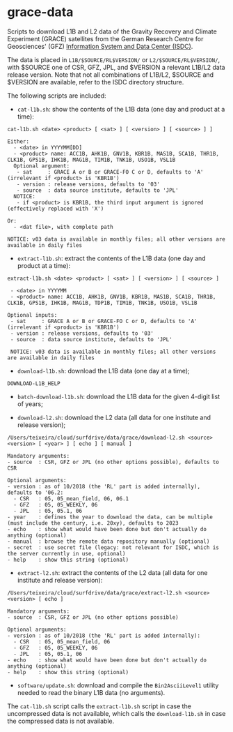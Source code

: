 # grace-data

Scripts to download L1B and L2 data of the Gravity Recovery and Climate Experiment (GRACE) satellites from the German Research Centre for Geosciences' (GFZ) [Information System and Data Center (ISDC)](https://isdc.gfz-potsdam.de/homepage/).

The data is placed in `L1B/$SOURCE/RL$VERSION/` or `L2/$SOURCE/RL$VERSION/`, with $SOURCE one of CSR, GFZ, JPL, and $VERSION a relevant L1B/L2 data release version. Note that not all combinations of L1B/L2, $SOURCE and $VERSION are available, refer to the ISDC directory structure.

The following scripts are included:

- `cat-l1b.sh`: show the contents of the L1B data (one day and product at a time):
```
cat-l1b.sh <date> <product> [ <sat> ] [ <version> ] [ <source> ] ]

Either:
  - <date> in YYYYMM[DD]
  - <product> name: ACC1B, AHK1B, GNV1B, KBR1B, MAS1B, SCA1B, THR1B, CLK1B, GPS1B, IHK1B, MAG1B, TIM1B, TNK1B, USO1B, VSL1B
  Optional argument:
   - sat     : GRACE A or B or GRACE-FO C or D, defaults to 'A' (irrelevant if <product> is 'KBR1B')
   - version : release versions, defaults to '03'
   - source  : data source institute, defaults to 'JPL'
  NOTICE:
   - if <product> is KBR1B, the third input argument is ignored (effectively replaced with 'X')

Or:
  - <dat file>, with complete path

NOTICE: v03 data is available in monthly files; all other versions are available in daily files
```

- `extract-l1b.sh`: extract the contents of the L1B data (one day and product at a time):
```
extract-l1b.sh <date> <product> [ <sat> ] [ <version> ] [ <source> ]

 - <date> in YYYYMM
 - <product> name: ACC1B, AHK1B, GNV1B, KBR1B, MAS1B, SCA1B, THR1B, CLK1B, GPS1B, IHK1B, MAG1B, TDP1B, TIM1B, TNK1B, USO1B, VSL1B

Optional inputs:
 - sat     : GRACE A or B or GRACE-FO C or D, defaults to 'A' (irrelevant if <product> is 'KBR1B')
 - version : release versions, defaults to '03'
 - source  : data source institute, defaults to 'JPL'

 NOTICE: v03 data is available in monthly files; all other versions are available in daily files
```

- `download-l1b.sh`: download the L1B data (one day at a time);
```
DOWNLOAD-L1B_HELP
```

- `batch-download-l1b.sh`: download the L1B data for the given 4-digit list of years;


- `download-l2.sh`: download the L2 data (all data for one institute and release version);
```
/Users/teixeira/cloud/surfdrive/data/grace/download-l2.sh <source> <version> [ <year> ] [ echo ] [ manual ]

Mandatory arguments:
- source  : CSR, GFZ or JPL (no other options possible), defaults to CSR

Optional arguments:
- version : as of 10/2018 (the 'RL' part is added internally), defaults to '06.2:
  - CSR   : 05, 05_mean_field, 06, 06.1
  - GFZ   : 05, 05_WEEKLY, 06
  - JPL   : 05, 05.1, 06
- year    : defines the year to download the data, can be multiple (must include the century, i.e. 20xy), defaults to 2023
- echo    : show what would have been done but don't actually do anything (optional)
- manual  : browse the remote data repository manually (optional)
- secret  : use secret file (legacy: not relevant for ISDC, which is the server currently in use, optional)
- help    : show this string (optional)
```

- `extract-l2.sh`: extract the contents of the L2 data (all data for one institute and release version):
```
/Users/teixeira/cloud/surfdrive/data/grace/extract-l2.sh <source> <version> [ echo ]

Mandatory arguments:
- source  : CSR, GFZ or JPL (no other options possible)

Optional arguments:
- version : as of 10/2018 (the 'RL' part is added internally):
  - CSR   : 05, 05_mean_field, 06
  - GFZ   : 05, 05_WEEKLY, 06
  - JPL   : 05, 05.1, 06
- echo    : show what would have been done but don't actually do anything (optional)
- help    : show this string (optional)
```

- `software/update.sh`: download and compile the `Bin2AsciiLevel1` utility needed to read the binary L1B data (no arguments).

The `cat-l1b.sh` script calls the `extract-l1b.sh` script in case the uncompressed data is not available, which calls the `download-l1b.sh` in case the compressed data is not available.
